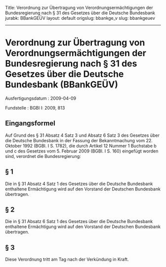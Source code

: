 Title: Verordnung zur Übertragung von Verordnungsermächtigungen der Bundesregierung
  nach § 31 des Gesetzes über die Deutsche Bundesbank
jurabk: BBankGEÜV
layout: default
origslug: bbankge_v
slug: bbankgeuev

---

# Verordnung zur Übertragung von Verordnungsermächtigungen der Bundesregierung nach § 31 des Gesetzes über die Deutsche Bundesbank (BBankGEÜV)

Ausfertigungsdatum
:   2009-04-09

Fundstelle
:   BGBl I: 2009, 813


## Eingangsformel

Auf Grund des § 31 Absatz 4 Satz 3 und Absatz 6 Satz 3 des Gesetzes
über die Deutsche Bundesbank in der Fassung der Bekanntmachung vom 22.
Oktober 1992 (BGBl. I S. 1782), die durch Artikel 12 Nummer 1
Buchstabe b und c des Gesetzes vom 5. Februar 2009 (BGBl. I S. 160)
eingefügt worden sind, verordnet die Bundesregierung:


## § 1

Die in § 31 Absatz 4 Satz 1 des Gesetzes über die Deutsche Bundesbank
enthaltene Ermächtigung wird auf den Vorstand der Deutschen Bundesbank
übertragen.


## § 2

Die in § 31 Absatz 6 Satz 1 des Gesetzes über die Deutsche Bundesbank
enthaltene Ermächtigung wird auf den Vorstand der Deutschen Bundesbank
übertragen.


## § 3

Diese Verordnung tritt am Tag nach der Verkündung in Kraft.

